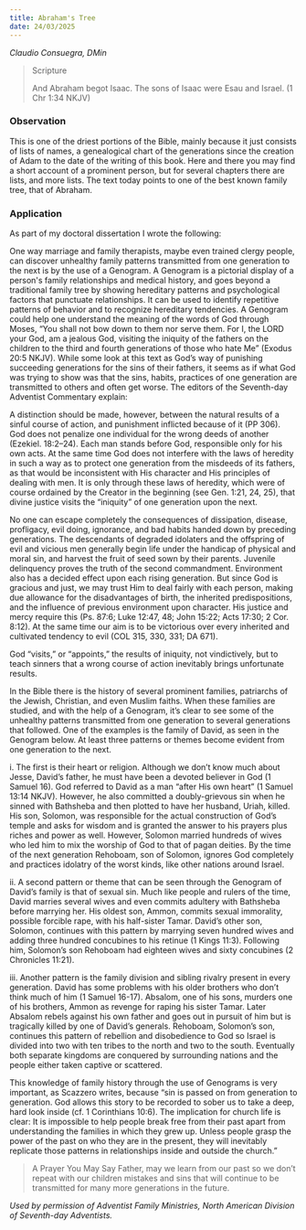 ```yaml
---
title: Abraham's Tree
date: 24/03/2025
---
```


_Claudio Consuegra, DMin_

> <p>Scripture</p>
> And Abraham begot Isaac. The sons of Isaac were Esau and Israel. (1 Chr 1:34 NKJV)

### Observation

This is one of the driest portions of the Bible, mainly because it just consists of lists of names, a genealogical chart of the generations since the creation of Adam to the date of the writing of this book. Here and there you may find a short account of a prominent person, but for several chapters there are lists, and more lists. The text today points to one of the best known family tree, that of Abraham.

### Application

As part of my doctoral dissertation I wrote the following:

One way marriage and family therapists, maybe even trained clergy people, can discover unhealthy family patterns transmitted from one generation to the next is by the use of a Genogram. A Genogram is a pictorial display of a person's family relationships and medical history, and goes beyond a traditional family tree by showing hereditary patterns and psychological factors that punctuate relationships. It can be used to identify repetitive patterns of behavior and to recognize hereditary tendencies. A Genogram could help one understand the meaning of the words of God through Moses, “You shall not bow down to them nor serve them. For I, the LORD your God, am a jealous God, visiting the iniquity of the fathers on the children to the third and fourth generations of those who hate Me” (Exodus 20:5 NKJV). While some look at this text as God’s way of punishing succeeding generations for the sins of their fathers, it seems as if what God was trying to show was that the sins, habits, practices of one generation are transmitted to others and often get worse. The editors of the Seventh-day Adventist Commentary explain:

A distinction should be made, however, between the natural results of a sinful course of action, and punishment inflicted because of it (PP 306). God does not penalize one individual for the wrong deeds of another (Ezekiel. 18:2–24). Each man stands before God, responsible only for his own acts. At the same time God does not interfere with the laws of heredity in such a way as to protect one generation from the misdeeds of its fathers, as that would be inconsistent with His character and His principles of dealing with men. It is only through these laws of heredity, which were of course ordained by the Creator in the beginning (see Gen. 1:21, 24, 25), that divine justice visits the “iniquity” of one generation upon the next.

No one can escape completely the consequences of dissipation, disease, profligacy, evil doing, ignorance, and bad habits handed down by preceding generations. The descendants of degraded idolaters and the offspring of evil and vicious men generally begin life under the handicap of physical and moral sin, and harvest the fruit of seed sown by their parents. Juvenile delinquency proves the truth of the second commandment. Environment also has a decided effect upon each rising generation. But since God is gracious and just, we may trust Him to deal fairly with each person, making due allowance for the disadvantages of birth, the inherited predispositions, and the influence of previous environment upon character. His justice and mercy require this (Ps. 87:6; Luke 12:47, 48; John 15:22; Acts 17:30; 2 Cor. 8:12). At the same time our aim is to be victorious over every inherited and cultivated tendency to evil (COL 315, 330, 331; DA 671).

God “visits,” or “appoints,” the results of iniquity, not vindictively, but to teach sinners that a wrong course of action inevitably brings unfortunate results.

In the Bible there is the history of several prominent families, patriarchs of the Jewish, Christian, and even Muslim faiths. When these families are studied, and with the help of a Genogram, it’s clear to see some of the unhealthy patterns transmitted from one generation to several generations that followed. One of the examples is the family of David, as seen in the Genogram below. At least three patterns or themes become evident from one generation to the next.

i. The first is their heart or religion. Although we don’t know much about Jesse, David’s father, he must have been a devoted believer in God (1 Samuel 16). God referred to David as a man “after His own heart” (1 Samuel 13:14 NKJV). However, he also committed a doubly-grievous sin when he sinned with Bathsheba and then plotted to have her husband, Uriah, killed. His son, Solomon, was responsible for the actual construction of God’s temple and asks for wisdom and is granted the answer to his prayers plus riches and power as well. However, Solomon married hundreds of wives who led him to mix the worship of God to that of pagan deities. By the time of the next generation Rehoboam, son of Solomon, ignores God completely and practices idolatry of the worst kinds, like other nations around Israel.

ii. A second pattern or theme that can be seen through the Genogram of David’s family is that of sexual sin. Much like people and rulers of the time, David marries several wives and even commits adultery with Bathsheba before marrying her. His oldest son, Ammon, commits sexual immorality, possible forcible rape, with his half-sister Tamar. David’s other son, Solomon, continues with this pattern by marrying seven hundred wives and adding three hundred concubines to his retinue (1 Kings 11:3). Following him, Solomon’s son Rehoboam had eighteen wives and sixty concubines (2 Chronicles 11:21).

iii. Another pattern is the family division and sibling rivalry present in every generation. David has some problems with his older brothers who don’t think much of him (1 Samuel 16-17). Absalom, one of his sons, murders one of his brothers, Ammon as revenge for raping his sister Tamar. Later Absalom rebels against his own father and goes out in pursuit of him but is tragically killed by one of David’s generals. Rehoboam, Solomon’s son, continues this pattern of rebellion and disobedience to God so Israel is divided into two with ten tribes to the north and two to the south. Eventually both separate kingdoms are conquered by surrounding nations and the people either taken captive or scattered.

This knowledge of family history through the use of Genograms is very important, as Scazzero writes, because “sin is passed on from generation to generation. God allows this story to be recorded to sober us to take a deep, hard look inside (cf. 1 Corinthians 10:6). The implication for church life is clear: It is impossible to help people break free from their past apart from understanding the families in which they grew up. Unless people grasp the power of the past on who they are in the present, they will inevitably replicate those patterns in relationships inside and outside the church.”

> <callout>A Prayer You May Say</callout>
> Father, may we learn from our past so we don’t repeat with our children mistakes and sins that will continue to be transmitted for many more generations in the future.

_Used by permission of Adventist Family Ministries, North American Division of Seventh-day Adventists._